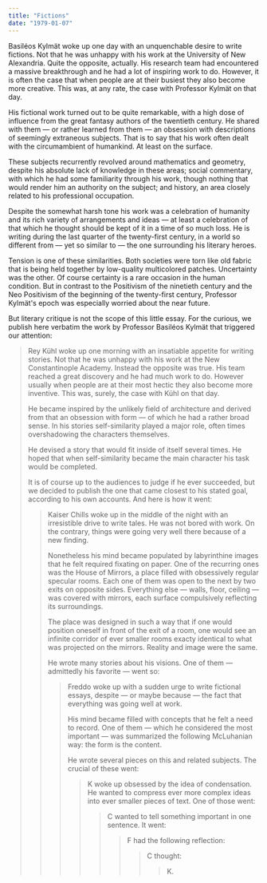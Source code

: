 ```yaml
---
title: "Fictions"
date: "1979-01-07"
---
```


Basiléos Kylmät woke up one day with an unquenchable desire to write fictions. Not that he was unhappy with his work at the University of New Alexandria. Quite the opposite, actually. His research team had encountered a massive breakthrough and he had a lot of inspiring work to do. However, it is often the case that when people are at their busiest they also become more creative. This was, at any rate, the case with Professor Kylmät on that day.

His fictional work turned out to be quite remarkable, with a high dose of influence from the great fantasy authors of the twentieth century. He shared with them — or rather learned from them — an obsession with descriptions of seemingly extraneous subjects. That is to say that his work often dealt with the circumambient of humankind. At least on the surface.

These subjects recurrently revolved around mathematics and geometry, despite his absolute lack of knowledge in these areas; social commentary, with which he had some familiarity through his work, though nothing that would render him an authority on the subject; and history, an area closely related to his professional occupation.

Despite the somewhat harsh tone his work was a celebration of humanity and its rich variety of arrangements and ideas — at least a celebration of that which he thought should be kept of it in a time of so much loss. He is writing during the last quarter of the twenty-first century, in a world so different from — yet so similar to — the one surrounding his literary heroes.

Tension is one of these similarities. Both societies were torn like old fabric that is being held together by low-quality multicolored patches. Uncertainty was the other. Of course certainty is a rare occasion in the human condition. But in contrast to the Positivism of the ninetieth century and the Neo Positivism of the beginning of the twenty-first century, Professor Kylmät's epoch was especially worried about the near future.

But literary critique is not the scope of this little essay. For the curious, we publish here verbatim the work by Professor Basiléos Kylmät that triggered our attention:

> Rey Kühl woke up one morning with an insatiable appetite for writing stories. Not that he was unhappy with his work at the New Constantinople Academy. Instead the opposite was true. His team reached a great discovery and he had much work to do. However usually when people are at their most hectic they also become more inventive. This was, surely, the case with Kühl on that day.
>
> He became inspired by the unlikely field of architecture and derived from that an obsession with form — of which he had a rather broad sense. In his stories self-similarity played a major role, often times overshadowing the characters themselves.
>
> He devised a story that would fit inside of itself several times. He hoped that when self-similarity became the main character his task would be completed.
>
> It is of course up to the audiences to judge if he ever succeeded, but we decided to publish the one that came closest to his stated goal, according to his own accounts. And here is how it went:
>
>> Kaiser Chills woke up in the middle of the night with an irresistible drive to write tales. He was not bored with work. On the contrary, things were going very well there because of a new finding.
>>
>> Nonetheless his mind became populated by labyrinthine images that he felt required fixating on paper. One of the recurring ones was the House of Mirrors, a place filled with obsessively regular specular rooms. Each one of them was open to the next by two exits on opposite sides. Everything else — walls, floor, ceiling — was covered with mirrors, each surface compulsively reflecting its surroundings.
>>
>> The place was designed in such a way that if one would position oneself in front of the exit of a room, one would see an infinite corridor of ever smaller rooms exacty identical to what was projected on the mirrors. Reality and image were the same.
>>
>> He wrote many stories about his visions. One of them — admittedly his favorite — went so:
>>
>>> Freddo woke up with a sudden urge to write fictional essays, despite — or maybe because — the fact that everything was going well at work.
>>>
>>> His mind became filled with concepts that he felt a need to record. One of them — which he considered the most important — was summarized the following McLuhanian way: the form is the content.
>>>
>>> He wrote several pieces on this and related subjects. The crucial of these went:
>>>
>>>> K woke up obsessed by the idea of condensation. He wanted to compress ever more complex ideas into ever smaller pieces of text. One of those went:
>>>>
>>>>> C wanted to tell something important in one sentence. It went:
>>>>>
>>>>>> F had the following reflection:
>>>>>>
>>>>>>> C thought:
>>>>>>>
>>>>>>>> K.
